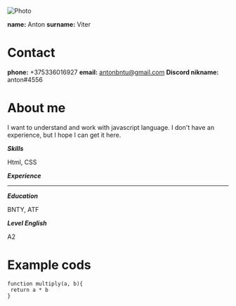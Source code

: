 ![Photo](D:\Projects\rsschool-cv)

**name:** Anton
**surname:** Viter

# Contact

**phone:** +375336016927
**email:** antonbntu@gmail.com
**Discord nikname:** anton#4556

# About me

I want to understand and work with javascript language. I don't have an experience, but I hope I can get it here.

***Skills***

Html, CSS

***Experience***

-------

***Education***

BNTY, ATF 

***Level English***

A2

# Example cods
```
function multiply(a, b){
 return a * b
}
```
